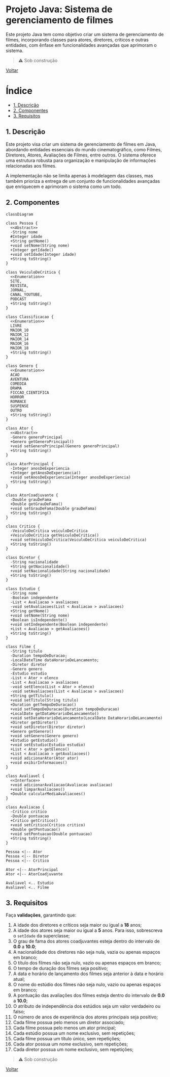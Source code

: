 # Projeto Java: Sistema de gerenciamento de filmes

Este projeto Java tem como objetivo criar um sistema de gerenciamento de filmes, incorporando classes para atores, diretores, críticos e outras entidades, com ênfase em funcionalidades avançadas que aprimoram o sistema.

> ⚠ Sob construção

[Voltar](../../README.md)

# Índice

<!-- TOC -->

- [1. Descrição](#1-descri%C3%A7%C3%A3o)
- [2. Componentes](#2-componentes)
- [3. Requisitos](#3-requisitos)

<!-- /TOC -->

## 1. Descrição

Este projeto visa criar um sistema de gerenciamento de filmes em Java, abordando entidades essenciais do mundo cinematográfico, como Filmes, Diretores, Atores, Avaliações de Filmes, entre outros. O sistema oferece uma estrutura robusta para organização e manipulação de informações relacionadas aos filmes.

A implementação não se limita apenas à modelagem das classes, mas também prioriza a entrega de um conjunto de funcionalidades avançadas que enriquecem e aprimoram o sistema como um todo.

## 2. Componentes

```mermaid
classDiagram

class Pessoa {
  <<Abstract>>
  -String nome
  #Integer idade
  +String getNome()
  +void setNome(String nome)
  +Integer getIdade()
  +void setIdade(Integer idade)
  +String toString()
}

class VeiculoDeCritica {
  <<Enumeration>>
  SITE,
  REVISTA,
  JORNAL,
  CANAL_YOUTUBE,
  PODCAST
  +String toString()
}

class Classificacao {
  <<Enumeration>>
  LIVRE
  MAIOR_10
  MAIOR_12
  MAIOR_14
  MAIOR_16
  MAIOR_18
  +String toString()
}

class Genero {
  <<Enumeration>>
  ACAO
  AVENTURA
  COMEDIA
  DRAMA
  FICCAO_CIENTIFICA
  HORROR
  ROMANCE
  SUSPENSE
  OUTRO
  +String toString()
}

class Ator {
  <<Abstract>>
  -Genero generoPrincipal
  +Genero getGeneroPrincipal()
  +void setGeneroPrincipal(Genero generoPrincipal)
  +String toString()
}

class AtorPrincipal {
  -Integer anosDeExperiencia
  +Integer getAnosDeExperiencia()
  +void setAnosDeExperiencia(Integer anosDeExperiencia)
  +String toString()
}

class AtorCoadjuvante {
  -Double grauDeFama
  +Double getGrauDeFama()
  +void setGrauDeFama(Double grauDeFama)
  +String toString()
}

class Critico {
  -VeiculoDeCritica veiculoDeCritica
  +VeiculoDeCritica getVeiculoDeCritica()
  +void setVeiculoDeCritica(VeiculoDeCritica veiculoDeCritica)
  +String toString()
}

class Diretor {
  -String nacionalidade
  +String getNacionalidade()
  +void setNacionalidade(String nacionalidade)
  +String toString()
}

class Estudio {
  -String nome
  -Boolean independente
  -List < Avaliacao > avaliacoes
  -void setAvaliacoes(List < Avaliacao > avaliacoes)
  +String getNome()
  +void setNome(String nome)
  +Boolean isIndependente()
  +void setIndependente(Boolean independente)
  +List < Avaliacao > getAvaliacoes()
  +String toString()
}

class Filme {
  -String titulo
  -Duration tempoDeDuracao;
  -LocalDateTime dataHorarioDeLancamento;
  -Diretor diretor
  -Genero genero
  -Estudio estudio
  -List < Ator > elenco
  -List < Avaliacao > avaliacoes
  -void setElenco(List < Ator > elenco)
  -void setAvaliacoes(List < Avaliacao > avaliacoes)
  +String getTitulo()
  +void setTitulo(String titulo)
  +Duration getTempoDeDuracao()
  +void setTempoDeDuracao(Duration tempoDeDuracao)
  +LocalDate getDataHorarioDeLancamento()
  +void setDataHorarioDeLancamento(LocalDate DataHorarioDeLancamento)
  +Diretor getDiretor()
  +void setDiretor(Diretor diretor)
  +Genero getGenero()
  +void setGenero(Genero genero)
  +Estudio getEstudio()
  +void setEstudio(Estudio estudio)
  +List < Ator > getElenco()
  +List < Avaliacao > getAvaliacoes()
  +void adicionarAtor(Ator ator)
  +void exibirInformacoes()
}

class Avaliavel {
  <<Interface>>
  +void adicionarAvaliacao(Avaliacao avaliacao)
  +void limparAvaliacoes()
  +Double calcularMediaAvaliacoes()
}

class Avaliacao {
  -Critico critico
  -Double pontuacao
  +Critico getCritico()
  +void setCritico(Critico critico)
  +Double getPontuacao()
  +void setPontuacao(Double pontuacao)
  +String toString()
}

Pessoa <|-- Ator
Pessoa <|-- Diretor
Pessoa <|-- Critico

Ator <|-- AtorPrincipal
Ator <|-- AtorCoadjuvante

Avaliavel <.. Estudio
Avaliavel <.. Filme
```

## 3. Requisitos

Faça **validações**, garantindo que:

1. A idade dos diretores e críticos seja maior ou igual a **18** anos;
1. A idade dos atores seja maior ou igual a **5** anos. Para isso, sobrescreva o `setIdade` da superclasse;
1. O grau de fama dos atores coadjuvantes esteja dentro do intervalo de **0.0** a **10.0**;
1. A nacionalidade dos diretores não seja nula, vazia ou apenas espaços em branco;
1. O título dos filmes não seja nulo, vazio ou apenas espaços em branco;
1. O tempo de duração dos filmes seja positivo;
1. A data e horário de lançamento dos filmes seja anterior à data e horário atual;
1. O nome do estúdio dos filmes não seja nulo, vazio ou apenas espaços em branco;
1. A pontuação das avaliações dos filmes esteja dentro do intervalo de **0.0** a **10.0**;
1. O atributo de independência dos estúdios seja um valor verdadeiro ou falso;
1. O número de anos de experiência dos atores principais seja positivo;
1. Cada filme possua pelo menos um diretor associado;
1. Cada filme possua pelo menos um ator principal;
1. Cada estúdio possua um nome exclusivo, sem repetições;
1. Cada filme possua um título único, sem repetições;
1. Cada ator possua um nome exclusivo, sem repetições;
1. Cada diretor possua um nome exclusivo, sem repetições;

> ⚠ Sob construção

[Voltar](../../README.md)
